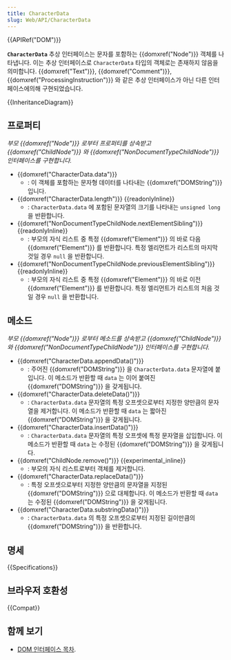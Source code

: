 ```yaml
---
title: CharacterData
slug: Web/API/CharacterData
---
```

{{APIRef("DOM")}}

**`CharacterData`** 추상 인터페이스는 문자를 포함하는 {{domxref("Node")}} 객체를 나타냅니다. 이는 추상 인터페이스로 `CharacterData` 타입의 객체로는 존재하지 않음을 의미합니다. {{domxref("Text")}}, {{domxref("Comment")}}, {{domxref("ProcessingInstruction")}} 와 같은 추상 인터페이스가 아닌 다른 인터페이스에의해 구현되었습니다.

{{InheritanceDiagram}}

## 프로퍼티

_부모 {{domxref("Node")}} 로부터 프로퍼티를 상속받고 {{domxref("ChildNode")}} 와 {{domxref("NonDocumentTypeChildNode")}} 인터페이스를 구현합니다._

- {{domxref("CharacterData.data")}}
  - : 이 객체를 포함하는 문자형 데이터를 나타내는 {{domxref("DOMString")}} 입니다.
- {{domxref("CharacterData.length")}} {{readonlyInline}}
  - : `CharacterData.data` 에 포함된 문자열의 크기를 나타내는 `unsigned long` 을 반환합니다.
- {{domxref("NonDocumentTypeChildNode.nextElementSibling")}} {{readonlyInline}}
  - : 부모의 자식 리스트 중 특정 {{domxref("Element")}} 의 바로 다음 {{domxref("Element")}} 를 반환합니다. 특정 엘리먼트가 리스트의 마지막 것일 경우 `null` 을 반환합니다.
- {{domxref("NonDocumentTypeChildNode.previousElementSibling")}} {{readonlyInline}}
  - : 부모의 자식 리스트 중 특정 {{domxref("Element")}} 의 바로 이전 {{domxref("Element")}} 를 반환합니다. 특정 엘리먼트가 리스트의 처음 것일 경우 `null` 을 반환합니다.

## 메소드

_부모 {{domxref("Node")}} 로부터 메소드를 상속받고 {{domxref("ChildNode")}} 와 _{{domxref("NonDocumentTypeChildNode")}}_ 인터페이스를 구현합니다._

- {{domxref("CharacterData.appendData()")}}
  - : 주어진 {{domxref("DOMString")}} 을 `CharacterData.data` 문자열에 붙입니다. 이 메소드가 반환할 때 `data` 는 이어 붙여진 {{domxref("DOMString")}} 을 갖게됩니다.
- {{domxref("CharacterData.deleteData()")}}
  - : `CharacterData.data` 문자열의 특정 오프셋으로부터 지정한 양만큼의 문자열을 제거합니다. 이 메소드가 반환할 때 `data` 는 짧아진 {{domxref("DOMString")}} 을 갖게됩니다.
- {{domxref("CharacterData.insertData()")}}
  - : `CharacterData.data` 문자열의 특정 오프셋에 특정 문자열을 삽입합니다. 이 메소드가 반환할 때 `data` 는 수정된 {{domxref("DOMString")}} 을 갖게됩니다.
- {{domxref("ChildNode.remove()")}} {{experimental_inline}}
  - : 부모의 자식 리스트로부터 객체를 제거합니다.
- {{domxref("CharacterData.replaceData()")}}
  - : 특정 오프셋으로부터 지정한 양만큼의 문자열을 지정된 {{domxref("DOMString")}} 으로 대체합니다. 이 메소드가 반환할 때 `data` 는 수정된 {{domxref("DOMString")}} 을 갖게됩니다.
- {{domxref("CharacterData.substringData()")}}
  - : `CharacterData.data` 의 특정 오프셋으로부터 지정된 길이만큼의 {{domxref("DOMString")}} 을 반환합니다.

## 명세

{{Specifications}}

## 브라우저 호환성

{{Compat}}

## 함께 보기

- [DOM 인터페이스 목차](/ko/docs/DOM/DOM_Reference).
